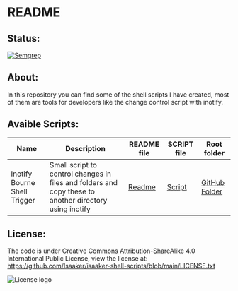 # README

## Status:

[![Semgrep](https://github.com/Isaaker/Ghost_Simulator_ES/actions/workflows/semgrep.yml/badge.svg)](https://github.com/Isaaker/Ghost_Simulator_ES/actions/workflows/semgrep.yml)

## About:

In this repository you can find some of the shell scripts I have created, most of them are tools for developers like the change control script with inotify.

## Avaible Scripts:

| Name | Description | README file | SCRIPT file | Root folder |
|--|--|--|--|--|
| Inotify Bourne Shell Trigger | Small script to control changes in files and folders and copy these to another directory using inotify | [Readme](https://github.com/Isaaker/isaaker-shell-scripts/blob/main/inotify-bourne-shell-script/readme.md) | [Script](https://github.com/Isaaker/isaaker-shell-scripts/blob/main/inotify-bourne-shell-script/script.sh) | [GitHub Folder](https://github.com/Isaaker/isaaker-shell-scripts/tree/main/inotify-bourne-shell-script) |


## License:
The code is under Creative Commons Attribution-ShareAlike 4.0 International Public License, view the license at: https://github.com/Isaaker/isaaker-shell-scripts/blob/main/LICENSE.txt


![License logo](https://user-images.githubusercontent.com/77550577/229351908-e38c5e19-6882-41da-a21e-b5be3b2a8c57.jpeg)
